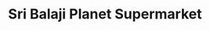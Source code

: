 ---
title: "Sri Balaji Planet Supermarket"
url: /bangalore/sri-balaji-planet-supermarket/
shop: Supermarkt
---